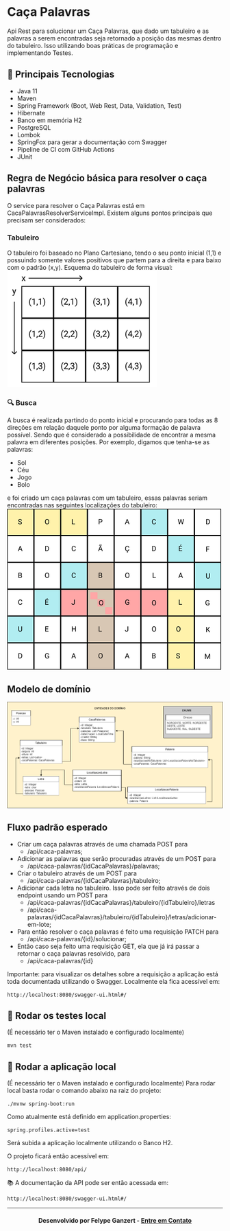 # Caça Palavras
Api Rest para solucionar um Caça Palavras, que dado um tabuleiro e as palavras a serem encontradas seja retornado a posição das mesmas dentro do tabuleiro. Isso utilizando boas práticas de programação e implementando Testes.

## :rocket: Principais Tecnologias
* Java 11
* Maven
* Spring Framework (Boot, Web Rest, Data, Validation, Test)
* Hibernate
* Banco em memória H2
* PostgreSQL
* Lombok
* SpringFox para gerar a documentação com Swagger
* Pipeline de CI com GitHub Actions
* JUnit

## Regra de Negócio básica para resolver o caça palavras
O service para resolver o Caça Palavras está em CacaPalavrasResolverServiceImpl.
Existem alguns pontos principais que precisam ser considerados:

### Tabuleiro
O tabuleiro foi baseado no Plano Cartesiano, tendo o seu ponto inicial (1,1) e possuindo somente valores positivos que partem para a direita e para baixo com o padrão (x,y). Esquema do tabuleiro de forma visual:
<img src="/images/tabuleiro.png" alt="Tabuleiro"/>

### 🔍 Busca
A busca é realizada partindo do ponto inicial e procurando para todas as 8 direções em relação daquele ponto por alguma formação de palavra possível. Sendo que é considerado a possibilidade de encontrar a mesma palavra em diferentes posições.
Por exemplo, digamos que tenha-se as palavras:
- Sol
- Céu
- Jogo
- Bolo

e foi criado um caça palavras com um tabuleiro, essas palavras seriam encontradas nas seguintes localizações do tabuleiro:
<img src="/images/resolvido.png" alt="Tabuleiro"/>

## Modelo de domínio
<img src="/images/dominio.png" alt="Tabuleiro"/>

## Fluxo padrão esperado
- Criar um caça palavras através de uma chamada POST para 
    - /api/caca-palavras;
- Adicionar as palavras que serão procuradas através de um POST para
    - /api/caca-palavras/{idCacaPalavras}/palavras;
- Criar o tabuleiro através de um POST para
    - /api/caca-palavras/{idCacaPalavras}/tabuleiro;
- Adicionar cada letra no tabuleiro. Isso pode ser feito através de dois endpoint usando um POST para
    - /api/caca-palavras/{idCacaPalavras}/tabuleiro/{idTabuleiro}/letras 
    - /api/caca-palavras/{idCacaPalavras}/tabuleiro/{idTabuleiro}/letras/adicionar-em-lote;
- Para então resolver o caça palavras é feito uma requisição PATCH para
    - /api/caca-palavras/{id}/solucionar;
- Então caso seja feito uma requisição GET, ela que já irá passar a retornar o caça palavras resolvido, para
    - /api/caca-palavras/{id}


Importante: para visualizar os detalhes sobre a requisição a aplicação está toda documentada utilizando o Swagger. Localmente ela fica acessível em: 

    http://localhost:8080/swagger-ui.html#/

## 🧪 Rodar os testes local
(É necessário ter o Maven instalado e configurado localmente)

    mvn test

## :rocket: Rodar a aplicação local
(É necessário ter o Maven instalado e configurado localmente)
Para rodar local basta rodar o comando abaixo na raiz do projeto:

    ./mvnw spring-boot:run

Como atualmente está definido em application.properties:

    spring.profiles.active=test

Será subida a aplicação localmente utilizando o Banco H2.

O projeto ficará então acessível em:

    http://localhost:8080/api/

:books: A documentação da API pode ser então acessada em:

    http://localhost:8080/swagger-ui.html#/

---

<h4 align="center">
    Desenvolvido por Felype Ganzert - <a href="https://www.linkedin.com/in/felypeganzert/" target="_blank">Entre em Contato</a>
</h4>
